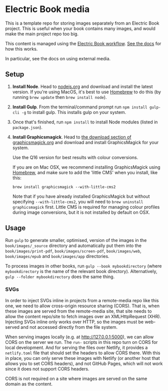 # Electric Book media

This is a template repo for storing images separately from an Electric Book project. This is useful when your book contains many images, and would make the main project repo too big.

This content is managed using the [Electric Book workflow](http://electricbookworks.github.io/electric-book/). [See the docs](http://electricbookworks.github.io/electric-book/docs) for how this works.

In particular, see the docs on using external media.

## Setup

1. **Install Node**. Head to [nodejs.org](https://nodejs.org/en/) and download and install the latest version. If you're using MacOS, it's best to use [Homebrew](https://brew.sh/) to do this (by running `brew update` then `brew install node`).
2. **Install Gulp**. From the terminal/command prompt run `npm install gulp-cli -g` to install gulp. This installs gulp on your system.
3. Once that's finished, run `npm install` to install Node modules (listed in `package.json`).
4. **Install Graphicsmagick**. Head to [the download section of graphicsmagick.org](http://www.graphicsmagick.org/download.html#download-sites) and download and install GraphicsMagick for your system. 

    Use the Q16 version for best results with colour conversions.

    If you are on Mac OSX, we recommend installing GraphicsMagick using [Homebrew](https://brew.sh/), and make sure to add the 'little CMS' when you install, like this:

    ```
    brew install graphicsmagick --with-little-cms2
    ```

    Note that if you have already installed GraphicsMagick but without specifying `--with-little-cms2`, you will need to `brew uninstall graphicsmagick` first. Little CMS is required for managing colour profiles during image conversions, but it is not installed by default on OSX.

## Usage

Run `gulp` to generate smaller, optimised, version of the images in the `book/images/_source` directory and automatically put them into the `book/images/print-pdf`, `book/images/screen-pdf`, `book/images/web`, `book/images/epub` and `book/images/app` directories.

To process images in other books, run `gulp --book mybookdirectory` (where `mybookdirectory` is the name of the relevant book directory). Alternatively, `gulp --folder mybookdirectory` does the same thing.

### SVGs

In order to inject SVGs inline in projects from a remote-media repo like this one, we need to allow cross-origin resource sharing (CORS). That is, when these images are served from the remote-media site, that site needs to allow the content repo/site to fetch images over an XMLHttpRequest (XHR). Injecting SVGs inline only works over HTTP, so the images must be web-served and not accessed directly from the file system.

When serving images locally (e.g. at http://127.0.0.1:5000), we can allow CORS on the server we run. The `run-` scripts in this repo turn on CORS for local development. And for serving the files over Netlify, it provides a `netlify.toml` file that should set the headers to allow CORS there. With this in place, you can only serve these images with Netlify (or another host that allows you to set CORS headers), and not GitHub Pages, which will not work since it does not support CORS headers.

CORS is not required on a site where images are served on the same domain as the content.
